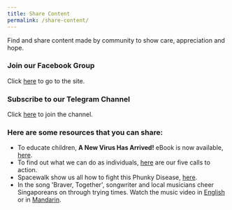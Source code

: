 ```yaml
---
title: Share Content
permalink: /share-content/
---
```


Find and share content made by community to show care, appreciation and hope.

### Join our Facebook Group 
Click <a href="https://www.facebook.com/groups/193720638381555">here</a> to go to the site.
### Subscribe to our Telegram Channel
Click <a href="https://t.me/joinchat/AAAAAE9SFl2mvOXMzmzgyA">here</a> to join the channel.
### Here are some resources that you can share: 
* To educate children, **A New Virus Has Arrived!** eBook is now available, [here](https://info.etonhouse.com.sg/a-new-virus-has-arrived-ebook).
* To find out what we can do as individuals, [here](/five-calls/) are our five calls to action.
* Spacewalk show us all how to fight this Phunky Disease, [here](https://www.youtube.com/watch?v=ueS9Q5KjQdQ).
* In the song 'Braver, Together', songwriter and local musicians cheer Singaporeans on through trying times. Watch the music video in [English](https://www.facebook.com/TSMCollegeSG/videos/814750172371019/) or in [Mandarin](https://www.facebook.com/TSMCollegeSG/videos/2648069568646073/).
